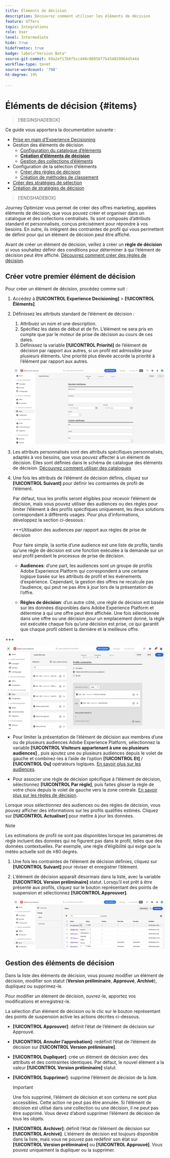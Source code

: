 ```yaml
---
title: Éléments de décision
description: Découvrez comment utiliser les éléments de décision
feature: Offers
topic: Integrations
role: User
level: Intermediate
hide: true
hidefromtoc: true
badge: label="Version Beta"
source-git-commit: 69a2ef17b6f5ccd40c08858f7b434029964d544d
workflow-type: tm+mt
source-wordcount: '798'
ht-degree: 19%

---
```


# Éléments de décision {#items}

>[!BEGINSHADEBOX]

Ce guide vous apportera la documentation suivante :

* [Prise en main d’Experience Decisioning](gs-experience-decisioning.md)
* Gestion des éléments de décision
   * [Configuration du catalogue d’éléments](catalogs.md)
   * **[Création d’éléments de décision](items.md)**
   * [Gestion des collections d’éléments](collections.md)
* Configuration de la sélection d’éléments
   * [Créer des règles de décision](rules.md)
   * [Création de méthodes de classement](ranking.md)
* [Créer des stratégies de sélection](selection-strategies.md)
* [Création de stratégies de décision](create-decision.md)

>[!ENDSHADEBOX]

Journey Optimizer vous permet de créer des offres marketing, appelées éléments de décision, que vous pouvez créer et organiser dans un catalogue et des collections centralisés. Ils sont composés d’attributs standard et personnalisés, conçus précisément pour répondre à vos besoins. En outre, ils intègrent des contraintes de profil qui vous permettent de définir pour qui un élément de décision peut être affiché.

Avant de créer un élément de décision, veillez à créer un **règle de décision** si vous souhaitez définir des conditions pour déterminer à qui l’élément de décision peut être affiché. [Découvrez comment créer des règles de décision](rules.md).

## Créer votre premier élément de décision

Pour créer un élément de décision, procédez comme suit :

1. Accédez à **[!UICONTROL Experience Decisioning]** > **[!UICONTROL Éléments]**.

1. Définissez les attributs standard de l’élément de décision :

   1. Attribuez un nom et une description.
   1. Spécifiez les dates de début et de fin. L’élément ne sera pris en compte que par le moteur de prise de décision au cours de ces dates.
   1. Définissez la variable **[!UICONTROL Priorité]** de l’élément de décision par rapport aux autres, si un profil est admissible pour plusieurs éléments. Une priorité plus élevée accorde la priorité à l’élément par rapport aux autres.

   ![](assets/item-attributes.png)

1. Les attributs personnalisés sont des attributs spécifiques personnalisés, adaptés à vos besoins, que vous pouvez affecter à un élément de décision. Elles sont définies dans le schéma de catalogue des éléments de décision. [Découvrez comment utiliser des catalogues](catalogs.md)

1. Une fois les attributs de l’élément de décision définis, cliquez sur **[!UICONTROL Suivant]** pour définir les contraintes de profil de l’élément.

   Par défaut, tous les profils seront éligibles pour recevoir l’élément de décision, mais vous pouvez utiliser des audiences ou des règles pour limiter l’élément à des profils spécifiques uniquement, les deux solutions correspondant à différents usages. Pour plus d’informations, développez la section ci-dessous :

   +++Utilisation des audiences par rapport aux règles de prise de décision

   Pour faire simple, la sortie d’une audience est une liste de profils, tandis qu’une règle de décision est une fonction exécutée à la demande sur un seul profil pendant le processus de prise de décision.

   * **Audiences**: d’une part, les audiences sont un groupe de profils Adobe Experience Platform qui correspondent à une certaine logique basée sur les attributs de profil et les événements d’expérience. Cependant, la gestion des offres ne recalcule pas l’audience, qui peut ne pas être à jour lors de la présentation de l’offre.

   * **Règles de décision**: d’un autre côté, une règle de décision est basée sur les données disponibles dans Adobe Experience Platform et détermine à qui une offre peut être affichée. Une fois sélectionnée dans une offre ou une décision pour un emplacement donné, la règle est exécutée chaque fois qu’une décision est prise, ce qui garantit que chaque profil obtient la dernière et la meilleure offre.

+++

   ![](assets/item-constraints.png)

   * Pour limiter la présentation de l’élément de décision aux membres d’une ou de plusieurs audiences Adobe Experience Platform, sélectionnez la variable **[!UICONTROL Visiteurs appartenant à une ou plusieurs audiences]** , puis ajoutez une ou plusieurs audiences depuis le volet de gauche et combinez-les à l’aide de l’option **[!UICONTROL Et]** / **[!UICONTROL Ou]** opérateurs logiques. [En savoir plus sur les audiences](../audience/about-audiences.md).

   * Pour associer une règle de décision spécifique à l’élément de décision, sélectionnez **[!UICONTROL Par règle]**, puis faites glisser la règle de votre choix depuis le volet de gauche vers la zone centrale. [En savoir plus sur les règles de décision](rules.md).

   Lorsque vous sélectionnez des audiences ou des règles de décision, vous pouvez afficher des informations sur les profils qualifiés estimés. Cliquez sur **[!UICONTROL Actualiser]** pour mettre à jour les données.

   >[!NOTE]
   >
   >Les estimations de profil ne sont pas disponibles lorsque les paramètres de règle incluent des données qui ne figurent pas dans le profil, telles que des données contextuelles. Par exemple, une règle d’éligibilité qui exige que la météo actuelle soit de ≥80 degrés.

1. Une fois les contraintes de l’élément de décision définies, cliquez sur **[!UICONTROL Suivant]** pour réviser et enregistrer l’élément.

1. L’élément de décision apparaît désormais dans la liste, avec la variable **[!UICONTROL Version préliminaire]** statut. Lorsqu’il est prêt à être présenté aux profils, cliquez sur le bouton représentant des points de suspension et sélectionnez **[!UICONTROL Approuver]**.

   ![](assets/item-approve.png)

## Gestion des éléments de décision

Dans la liste des éléments de décision, vous pouvez modifier un élément de décision, modifier son statut (**Version préliminaire**, **Approuvé**, **Archivé**), dupliquez ou supprimez-le.

Pour modifier un élément de décision, ouvrez-le, apportez vos modifications et enregistrez-le.

La sélection d’un élément de décision ou le clic sur le bouton représentant des points de suspension active les actions décrites ci-dessous.

* **[!UICONTROL Approuver]**: définit l’état de l’élément de décision sur Approuvé.
* **[!UICONTROL Annuler l’approbation]**: redéfinit l’état de l’élément de décision sur **[!UICONTROL Version préliminaire]**.
* **[!UICONTROL Dupliquer]**: crée un élément de décision avec des attributs et des contraintes identiques. Par défaut, le nouvel élément a la valeur **[!UICONTROL Version préliminaire]** statut.
* **[!UICONTROL Supprimer]**: supprime l’élément de décision de la liste.

  >[!IMPORTANT]
  >
  >Une fois supprimé, l’élément de décision et son contenu ne sont plus accessibles. Cette action ne peut pas être annulée. Si l’élément de décision est utilisé dans une collection ou une décision, il ne peut pas être supprimé. Vous devez d’abord supprimer l’élément de décision de tous les objets.

* **[!UICONTROL Archiver]**: définit l’état de l’élément de décision sur **[!UICONTROL Archivé]**. L’élément de décision est toujours disponible dans la liste, mais vous ne pouvez pas redéfinir son état sur **[!UICONTROL Version préliminaire]** ou **[!UICONTROL Approuvé]**. Vous pouvez uniquement la dupliquer ou la supprimer.
